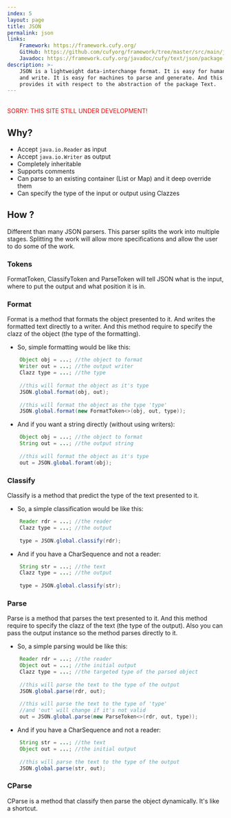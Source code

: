 ```yaml
---
index: 5
layout: page
title: JSON
permalink: json
links:
    Framework: https://framework.cufy.org/
    GitHub: https://github.com/cufyorg/framework/tree/master/src/main/java/cufy/text/json
    Javadoc: https://framework.cufy.org/javadoc/cufy/text/json/package-summary.html
description: >-
    JSON is a lightweight data-interchange format. It is easy for humans to read 
    and write. It is easy for machines to parse and generate. And this package
    provides it with respect to the abstraction of the package Text.
---
```


<br><font color="red">SORRY: THIS SITE STILL UNDER DEVELOPMENT!</font>

## Why?
- Accept `java.io.Reader` as input
- Accept `java.io.Writer` as output
- Completely inheritable
- Supports comments
- Can parse to an existing container (List or Map) and it deep override them
- Can specify the type of the input or output using Clazzes

## How ?
Different than many JSON parsers. This parser splits the work into multiple stages.
Splitting the work will allow more specifications and allow the user to do some of
the work.

### Tokens
FormatToken, ClassifyToken and ParseToken will tell JSON what is the input, 
where to put the output and what position it is in.

### Format
Format is a method that formats the object presented to it. And writes the
formatted text directly to a writer. And this method require to specify the
clazz of the object (the type of the formatting).

- So, simple formatting would be like this:

```java 
    Object obj = ...; //the object to format
    Writer out = ...; //the output writer
    Clazz type = ...; //the type
    
    //this will format the object as it's type
    JSON.global.format(obj, out);
    
    //this will format the object as the type 'type'
    JSON.global.format(new FormatToken<>(obj, out, type));
```

- And if you want a string directly (without using writers):

```java 
    Object obj = ...; //the object to format
    String out = ...; //the output string
    
    //this will format the object as it's type
    out = JSON.global.foramt(obj);
```

### Classify
Classify is a method that predict the type of the text presented to it.

- So, a simple classification would be like this:

```java 
    Reader rdr = ...; //the reader
    Clazz type = ...; //the output
    
    type = JSON.global.classify(rdr);
```

- And if you have a CharSequence and not a reader:

```java 
    String str = ...; //the text
    Clazz type = ...; //the output
    
    type = JSON.global.classify(str);
```

### Parse
Parse is a method that parses the text presented to it. And this method require 
to specify the clazz of the text (the type of the output). Also you can pass the 
output instance so the method parses directly to it.

- So, a simple parsing would be like this:

```java 
    Reader rdr = ...; //the reader
    Object out = ...; //the initial output
    Clazz type = ...; //the targeted type of the parsed object
    
    //this will parse the text to the type of the output
    JSON.global.parse(rdr, out);
    
    //this will parse the text to the type of 'type'
    //and 'out' will change if it's not valid
    out = JSON.global.parse(new ParseToken<>(rdr, out, type));
```

- And if you have a CharSequence and not a reader:

```java 
    String str = ...; //the text
    Object out = ...; //the initial output
    
    //this will parse the text to the type of the output
    JSON.global.parse(str, out);
```

### CParse
CParse is a method that classify then parse the object dynamically.
It's like a shortcut.
